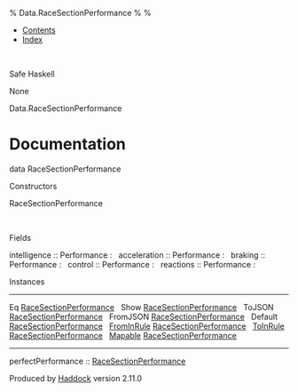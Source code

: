 % Data.RaceSectionPerformance
% 
% 

-   [Contents](index.html)
-   [Index](doc-index.html)

 

Safe Haskell

None

Data.RaceSectionPerformance

Documentation
=============

data RaceSectionPerformance

Constructors

RaceSectionPerformance

 

Fields

intelligence :: Performance
:    
acceleration :: Performance
:    
braking :: Performance
:    
control :: Performance
:    
reactions :: Performance
:    

Instances

  ---------------------------------------------------------------------------------------------------------------------------------- ---
  Eq [RaceSectionPerformance](Data-RaceSectionPerformance.html#t:RaceSectionPerformance)                                              
  Show [RaceSectionPerformance](Data-RaceSectionPerformance.html#t:RaceSectionPerformance)                                            
  ToJSON [RaceSectionPerformance](Data-RaceSectionPerformance.html#t:RaceSectionPerformance)                                          
  FromJSON [RaceSectionPerformance](Data-RaceSectionPerformance.html#t:RaceSectionPerformance)                                        
  Default [RaceSectionPerformance](Data-RaceSectionPerformance.html#t:RaceSectionPerformance)                                         
  [FromInRule](Data-InRules.html#t:FromInRule) [RaceSectionPerformance](Data-RaceSectionPerformance.html#t:RaceSectionPerformance)    
  [ToInRule](Data-InRules.html#t:ToInRule) [RaceSectionPerformance](Data-RaceSectionPerformance.html#t:RaceSectionPerformance)        
  [Mapable](Model-General.html#t:Mapable) [RaceSectionPerformance](Data-RaceSectionPerformance.html#t:RaceSectionPerformance)         
  ---------------------------------------------------------------------------------------------------------------------------------- ---

perfectPerformance ::
[RaceSectionPerformance](Data-RaceSectionPerformance.html#t:RaceSectionPerformance)

Produced by [Haddock](http://www.haskell.org/haddock/) version 2.11.0
